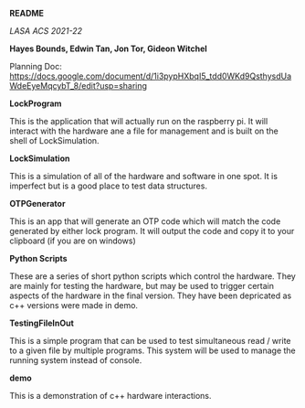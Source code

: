 **README**

_LASA ACS 2021-22_

**Hayes Bounds, Edwin Tan, Jon Tor, Gideon Witchel**

Planning Doc: https://docs.google.com/document/d/1i3pypHXbqI5_tdd0WKd9QsthysdUaWdeEyeMqcybT_8/edit?usp=sharing

**LockProgram**

This is the application that will actually run on the raspberry pi. It will interact with the hardware ane a file for management and is built on the shell of LockSimulation.

**LockSimulation**

This is a simulation of all of the hardware and software in one spot. It is imperfect but is a good place to test data structures.

**OTPGenerator**

This is an app that will generate an OTP code which will match the code generated by either lock program. It will output the code and copy it to your clipboard (if you are on windows)

**Python Scripts**

These are a series of short python scripts which control the hardware. They are mainly for testing the hardware, but may be used to trigger certain aspects of the hardware in the final version. They have been depricated as c++ versions were made in demo.

**TestingFileInOut**

This is a simple program that can be used to test simultaneous read / write to a given file by multiple programs. This system will be used to manage the running system instead of console.

**demo**

This is a demonstration of c++ hardware interactions.
